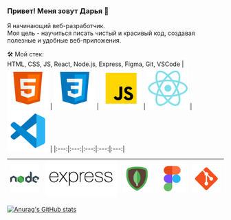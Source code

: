### Привет! Меня зовут Дарья 👋

Я начинающий веб-разработчик.  
Моя цель - научиться писать чистый и красивый код, создавая полезные и удобные веб-приложения.

🛠 Мой стек:  
HTML, CSS, JS, React, Node.js, Express, Figma, Git, VSCode
| <img src="./images/html.svg" alt="html" /> | <img src="./images/css.svg" alt="css"/> | <img src="./images/javascript.svg" alt="js" /> | <img src="./images/react.svg" alt="react" /> | <img src="./images/vs-code.svg" alt="vs-code" /> |
|:---:|:---:|:---:|:---:|:---:|

| <img src="./images/nodejs.svg" alt="node" /> | <img src="./images/express.svg" alt="express"/> | <img src="./images/mongodb.svg" alt="mongodb" /> | <img src="./images/figma.svg" alt="figma" /> | <img src="./images/git.svg" alt="git" /> |
|:---:|:---:|:---:|:---:|:---:|

[![Anurag's GitHub stats](https://github-readme-stats.vercel.app/api?username=dariy-iva)](https://github.com/anuraghazra/github-readme-stats)
